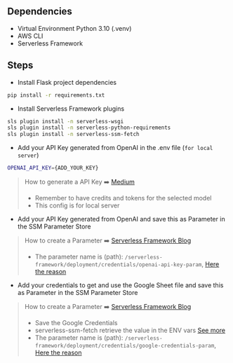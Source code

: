 ## Dependencies

- Virtual Environment Python 3.10 (.venv)
- AWS CLI
- Serverless Framework

## Steps

- Install Flask project dependencies
 ```bash
 pip install -r requirements.txt
 ```

- Install Serverless Framework plugins
```bash
sls plugin install -n serverless-wsgi
sls plugin install -n serverless-python-requirements
sls plugin install -n serverless-ssm-fetch
```

- Add your API Key generated from OpenAI in the .env file (`for local server`)
```bash
OPENAI_API_KEY={ADD_YOUR_KEY}
```
> How to generate a API Key ➡️ [Medium](https://medium.com/@woyera/your-first-steps-in-ai-using-openais-gpt-4o-mini-with-python-e03e8d47aef7)
> * Remember to have credits and tokens for the selected model
> * This config is for local server

- Add your API Key generated from OpenAI and save this as Parameter in the SSM Parameter Store
> How to create a Parameter ➡️ [Serverless Framework Blog](https://www.serverless.com/blog/aws-secrets-management)
> * The parameter name is (path): `/serverless-framework/deployment/credentials/openai-api-key-param`, [Here the reason](https://docs.aws.amazon.com/systems-manager/latest/userguide/sysman-paramstore-hierarchies.html)

- Add your credentials to get and use the Google Sheet file and save this as Parameter in the SSM Parameter Store
> How to create a Parameter ➡️ [Serverless Framework Blog](https://www.serverless.com/blog/aws-secrets-management)
> * Save the Google Credentials
> * serverless-ssm-fetch retrieve the value in the ENV vars [See more](https://medium.com/@daxaymakwana/simplifying-aws-ssm-parameter-retrieval-with-the-serverless-ssm-fetch-plugin-778a494f6307)
> * The parameter name is (path): `/serverless-framework/deployment/credentials/google-credentials-param`, [Here the reason](https://docs.aws.amazon.com/systems-manager/latest/userguide/sysman-paramstore-hierarchies.html)